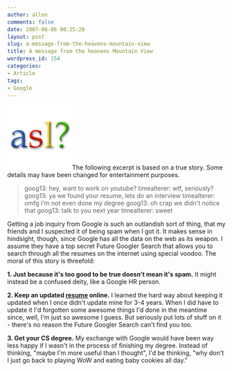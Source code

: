 ```yaml
---
author: allen
comments: false
date: 2007-06-06 00:25:28
layout: post
slug: a-message-from-the-heavens-mountain-view
title: A message from the heavens Mountain View
wordpress_id: 154
categories:
- Article
tags:
- Google
---
```


![Google likes to break the ice.](/images/wp-uploads/2007/06/google-asl.gif)The following excerpt is based on a true story. Some details may have been changed for entertainment purposes.


> goog13: hey, want to work on youtube?
timealterer: wtf, seriously?
goog13: ya we found your resume, lets do an interview
timealterer: omfg i'm not even done my degree
goog13: oh crap we didn't notice that
goog13: talk to you next year
timealterer: sweet


Getting a job inquiry from Google is such an outlandish sort of thing, that my friends and I suspected it of being spam when I got it. It makes sense in hindsight, though, since Google has all the data on the web as its weapon. I assume they have a top secret Future Googler Search that allows you to search through all the resumes on the internet using special voodoo. The moral of this story is threefold:

**1. Just because it's too good to be true doesn't mean it's spam.** It might instead be a confused deity, like a Google HR person.

**2. Keep an updated [resume](http://www.antipode.ca/resume/) online.** I learned the hard way about keeping it updated when I once didn't update mine for 3-4 years. When I did have to update it I'd forgotten some awesome things I'd done in the meantime since, well, I'm just so awesome I guess. But seriously put lots of stuff on it - there's no reason the Future Googler Search can't find you too.

**3. Get your CS degree.** My exchange with Google would have been way less happy if I wasn't in the process of finishing my degree. Instead of thinking, "maybe I'm more useful than I thought", I'd be thinking, "why don't I just go back to playing WoW and eating baby cookies all day."
